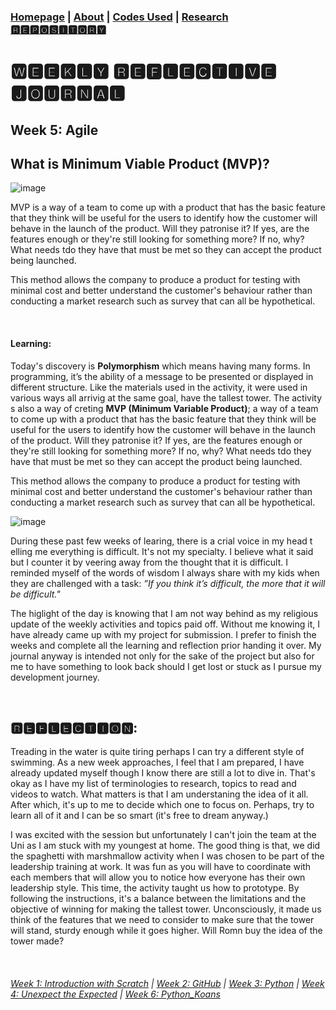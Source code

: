 ### [Homepage](PythITjolly.github.io)   | [About](https://PythITjolly.github.io/about)   | [Codes Used](https://PythITjolly.github.io/Codes)  | [Research 🆁🅴🅿🅾🆂🅸🆃🅾🆁🆈](https://PythITjolly.github.io/journals)

# 🆆🅴🅴🅺🅻🆈 🆁🅴🅵🅻🅴🅲🆃🅸🆅🅴 🅹🅾🆄🆁🅽🅰🅻

## Week 5: Agile

## What is Minimum Viable Product (MVP)?
![image](https://user-images.githubusercontent.com/110364984/187202603-9c153fac-9a00-4f2d-b3f2-204ac092a1e3.png)

MVP is a way of a team to come up with a product that has the basic feature that they think will be useful for the users to identify how the customer will behave in the launch of the product.  Will they patronise it? If yes, are the features enough or they're still looking for something more? If no, why? What needs tdo they have that must be met so they can accept the product being launched.

This method allows the company to produce a product for testing with minimal cost and better understand the customer's behaviour rather than conducting a market research such as survey that can all be hypothetical.

<br>

#### Learning:

Today's discovery is **Polymorphism** which means having many forms.  In programming, it’s the ability of a message to be presented or displayed in different structure. Like the materials used in the activity, it were used in various ways all arrivig at the same goal, have the tallest tower. The activity s also a way of creting **MVP (Minimum Variable Product)**; a way of a team to come up with a product that has the basic feature that they think will be useful for the users to identify how the customer will behave in the launch of the product. Will they patronise it? If yes, are the features enough or they're still looking for something more? If no, why? What needs tdo they have that must be met so they can accept the product being launched.

This method allows the company to produce a product for testing with minimal cost and better understand the customer's behaviour rather than conducting a market research such as survey that can all be hypothetical.

![image](https://user-images.githubusercontent.com/110364984/187798708-df1c93dd-bb41-44ab-8aae-d2969d4956f0.png)

During these past few weeks of learing, there is a crial voice in my head t elling me everything is difficult. It's not my specialty. I believe what it said but I counter it by veering away from the thought that it is difficult.  I reminded myself of the words of wisdom I always share with my kids when they are challenged with a task: _”If you think it’s difficult, the more that it will be difficult."_

The higlight of the day is knowing that I am not way behind as my religious update of the weekly activities and topics paid off. Without me knowing it, I have already came up with my project for submission.  I prefer to finish the weeks and complete all the learning and reflection prior handing it over.  My journal anyway is intended not only for the sake of the project but also for me to have something to look back should I get lost or stuck as I pursue my development journey.

<br>

## 🆁🅴🅵🅻🅴🅲🆃🅸🅾🅽:

Treading in the water is quite tiring perhaps I can try a different style of swimming. As a new week approaches, I feel that I am prepared, I have already updated myself though I know there are still a lot to dive in.  That's okay as I have my list of terminologies to research, topics to read and videos to watch.  What matters is that I am understaning the idea of it all. After which, it's up to me to decide which one to focus on. Perhaps, try to learn all of it and I can be so smart (it's free to dream anyway.)

I was excited with the session but unfortunately I can't join the team at the Uni as I am stuck with my youngest at home. The good thing is that, we did the spaghetti with marshmallow activity when I was chosen to be part of the leadership training at work.  It was fun as you will have to coordinate with each members that will allow you to notice how everyone has their own leadership style.  This time, the activity taught us how to prototype.  By following the instructions, it's a balance between the limitations and the objective of winning for making the tallest tower.  Unconsciously, it made us think of the features that we need to consider to make sure that the tower will stand, sturdy enough while it goes higher.  Will Romn buy the idea of the tower made?


<br>




###### [Week 1: Introduction with Scratch](PythITjolly.github.io/Week1)   | [Week 2: GitHub](https://PythITjolly.github.io/Week3)   | [Week 3: Python](https://PythITjolly.github.io/Week3)   |  [Week 4: Unexpect the Expected](https://PythITjolly.github.io/Week4)   |   [Week 6: Python_Koans](https://PythITjolly.github.io/Week6)
